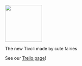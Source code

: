 <img height="120" src="https://user-images.githubusercontent.com/8362329/189507308-8887d4e0-94d8-4380-9520-8c00ff48fb6e.png"/>

The new Tivoli made by cute fairies

See our [Trello page](https://trello.com/b/za4VZKkl/tivoli-space)!

